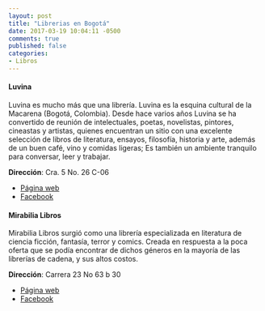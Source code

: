 ```yaml
---
layout: post
title: "Librerias en Bogotá"
date: 2017-03-19 10:04:11 -0500
comments: true
published: false
categories: 
- Libros
---
```


#### Luvina

Luvina es mucho más que una librería. Luvina es la esquina cultural de la Macarena (Bogotá, Colombia). Desde hace varios años Luvina se ha convertido de reunión de intelectuales, poetas, novelistas, pintores, cineastas y artistas, quienes encuentran un sitio con una excelente selección de libros de literatura, ensayos, filosofía, historia y arte, además de un buen café, vino y comidas ligeras; Es también un ambiente tranquilo para conversar, leer y trabajar.

**Dirección**: Cra. 5 No. 26 C-06

* [Página web](https://luvina.com.co/)
* [Facebook](https://www.facebook.com/Luvinalibreria/)

#### Mirabilia Libros

Mirabilia Libros surgió como una librería especializada en literatura de ciencia ficción, fantasía, terror y comics. Creada en respuesta a la poca oferta que se podía encontrar de dichos géneros en la mayoría de las librerías de cadena, y sus altos costos. 

**Dirección**: Carrera 23 No 63 b 30

* [Página web](http://mirabilia.com.co/index.php?)
* [Facebook](https://www.facebook.com/mirabilia.libros/)